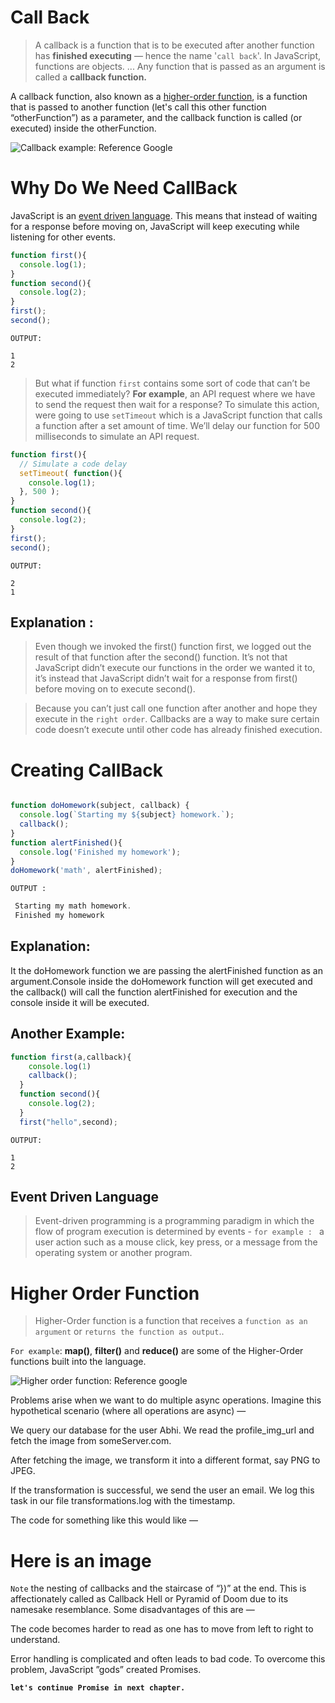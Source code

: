 
# Call Back
>A callback is a function that is to be executed after another function has **finished executing** — hence the name '`call back`'.  In JavaScript, functions are objects. ... Any function that is passed as an argument is called a **callback function.**

A callback function, also known as a [higher-order function](#higher-order-function), is a function that is passed to another function (let's call this other function “otherFunction”) as a parameter, and the callback function is called (or executed) inside the otherFunction.


![Callback example: Reference Google](https://www.educative.io/api/edpresso/shot/6533893308022784/image/5816170181558272)


# Why Do We Need CallBack
JavaScript is an [event driven language](#event-driven-language). This means that instead of waiting for a response before moving on, JavaScript will keep executing while listening for other events.


```js
function first(){
  console.log(1);
}
function second(){
  console.log(2);
}
first();
second();

```

`OUTPUT:`
```
1
2

```


>But what if function `first` contains some sort of code that can’t be executed immediately? **For example**, an API request where we have to send the request then wait for a response? To simulate this action, were going to use `setTimeout` which is a JavaScript function that calls a function after a set amount of time. We’ll delay our function for 500 milliseconds to simulate an API request.


```js
function first(){
  // Simulate a code delay
  setTimeout( function(){
    console.log(1);
  }, 500 );
}
function second(){
  console.log(2);
}
first();
second();

```
`OUTPUT:`
```
2
1

```

## Explanation : 
>Even though we invoked the first() function first, we logged out the result of that function after the second() function. It’s not that JavaScript didn’t execute our functions in the order we wanted it to, it’s instead that JavaScript didn’t wait for a response from first() before moving on to execute second().

> Because you can’t just call one function after another and hope they execute in the `right order`. Callbacks are a way to make sure certain code doesn’t execute until other code has already finished execution.


# Creating CallBack

```js

function doHomework(subject, callback) {
  console.log(`Starting my ${subject} homework.`);
  callback();
}
function alertFinished(){
  console.log('Finished my homework');
}
doHomework('math', alertFinished);

```

`OUTPUT :`
```js
 Starting my math homework.
 Finished my homework

```

## Explanation:
It the doHomework function we are passing the alertFinished function as an argument.Console inside the doHomework function will get executed and the callback() will call the function alertFinished for execution and the console inside it will be executed.


## Another Example:

```js
function first(a,callback){
    console.log(1)
    callback();
  }
  function second(){
    console.log(2);
  }
  first("hello",second);

```
`OUTPUT:`
```
1
2

```






## Event Driven Language
>Event-driven programming is a programming paradigm in which the flow of program execution is determined by events - `for example : ` a user action such as a mouse click, key press, or a message from the operating system or another program.





# Higher Order Function
>Higher-Order function is a function that receives a `function as an argument` or `returns the function as output`..





`For example`: **map()**, **filter()** and **reduce()** are some of the Higher-Order functions built into the language.


![Higher order function: Reference google](https://miro.medium.com/max/812/1*-kjr_j7fmoQNIGLf8eZIgw.jpeg)



Problems arise when we want to do multiple async operations. Imagine this hypothetical scenario (where all operations are async) —

We query our database for the user Abhi. We read the profile_img_url and fetch the image from someServer.com.

After fetching the image, we transform it into a different format, say PNG to JPEG.

If the transformation is successful, we send the user an email.
We log this task in our file transformations.log with the timestamp.

The code for something like this would like —



# Here is an image



`Note` the nesting of callbacks and the staircase of “})” at the end. This is affectionately called as Callback Hell or Pyramid of Doom due to its namesake resemblance. Some disadvantages of this are —

The code becomes harder to read as one has to move from left to right to understand.

Error handling is complicated and often leads to bad code.
To overcome this problem, JavaScript ”gods” created Promises.


**`let's continue Promise in next chapter.`**